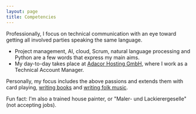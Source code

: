 ```yaml
---
layout: page
title: Competencies
---
```


Professionally, I focus on technical communication with an eye toward getting all involved parties speaking the same language.
- Project management, AI, cloud, Scrum, natural language processing and Python are a few words that express my main aims.
- My day-to-day takes place at [Adacor Hosting GmbH](https://adacor.com), where I work as a Technical Account Manager.

Personally, my focus includes the above passions and extends them with card playing, [writing books](/books) and [writing folk music](/music).

Fun fact: I'm also a trained house painter, or "Maler- und Lackierergeselle" (not accepting jobs).
  
